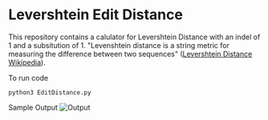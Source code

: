 # Levershtein Edit Distance

This repository contains a calulator for Levershtein Distance with an indel of 1 and a subsitution of 1. "Levenshtein distance is a string metric for measuring the difference between two sequences" ([Levershtein Distance Wikipedia](https://en.wikipedia.org/wiki/Levenshtein_distance)).

To run code
```
python3 EditDistance.py
```

Sample Output
![Output](https://github.com/BrandonCap/Levenshtein-Edit-Distance/edit/main/assets/program-output.png)
